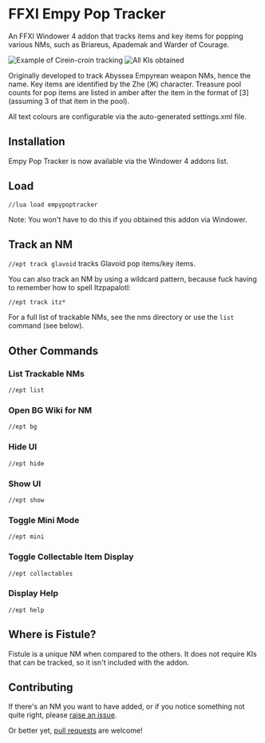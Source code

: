 # FFXI Empy Pop Tracker

An FFXI Windower 4 addon that tracks items and key items for popping various NMs, such as Briareus, Apademak and Warder of Courage.

![Example of Cirein-croin tracking](readme/demo.png) ![All KIs obtained](readme/demo-full.png)

Originally developed to track Abyssea Empyrean weapon NMs, hence the name. Key items are identified by the Zhe (Ж) character. Treasure pool counts for pop items are listed in amber after the item in the format of [3] (assuming 3 of that item in the pool).

All text colours are configurable via the auto-generated settings.xml file.

## Installation

Empy Pop Tracker is now available via the Windower 4 addons list.

## Load

`//lua load empypoptracker`

Note: You won't have to do this if you obtained this addon via Windower.

## Track an NM

`//ept track glavoid` tracks Glavoid pop items/key items.

You can also track an NM by using a wildcard pattern, because fuck having to remember how to spell Itzpapalotl:

`//ept track itz*`

For a full list of trackable NMs, see the nms directory or use the `list` command (see below).

## Other Commands

### List Trackable NMs

`//ept list`

### Open BG Wiki for NM

`//ept bg`

### Hide UI

`//ept hide`

### Show UI

`//ept show`

### Toggle Mini Mode

`//ept mini`

### Toggle Collectable Item Display

`//ept collectables`

### Display Help

`//ept help`

## Where is Fistule?

Fistule is a unique NM when compared to the others. It does not require KIs that can be tracked, so it isn't included with the addon.

## Contributing

If there's an NM you want to have added, or if you notice something not quite right, please [raise an issue](https://github.com/xurion/ffxi-empy-pop-tracker/issues).

Or better yet, [pull requests](https://github.com/xurion/ffxi-empy-pop-tracker/pulls) are welcome!
